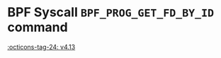 # BPF Syscall `BPF_PROG_GET_FD_BY_ID` command

<!-- [FEATURE_TAG](BPF_PROG_GET_FD_BY_ID) -->
[:octicons-tag-24: v4.13](https://github.com/torvalds/linux/commit/b16d9aa4c2b90af8d2c3201e245150f8c430c3bc)
<!-- [/FEATURE_TAG] -->

<!-- TODO -->
